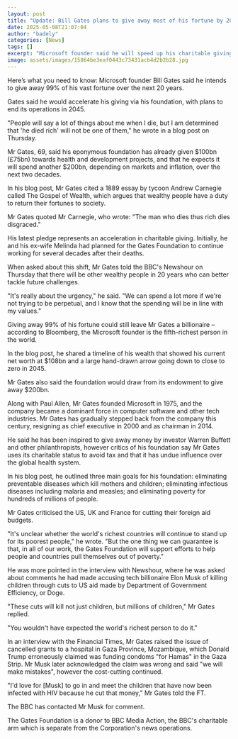 ```yaml
---
layout: post
title: "Update: Bill Gates plans to give away most of his fortune by 2045"
date: 2025-05-08T21:07:04
author: "badely"
categories: [News]
tags: []
excerpt: "Microsoft founder said he will speed up his charitable giving - and accused Elon Musk and Doge of 'killing children' through aid cuts."
image: assets/images/15864be3eaf0443c73431acb4d2b2b28.jpg
---
```


Here’s what you need to know: Microsoft founder Bill Gates said he intends to give away 99% of his vast fortune over the next 20 years.

Gates said he would accelerate his giving via his foundation, with plans to end its operations in 2045.

"People will say a lot of things about me when I die, but I am determined that 'he died rich' will not be one of them," he wrote in a blog post on Thursday.

Mr Gates, 69, said his eponymous foundation has already given $100bn (£75bn) towards health and development projects, and that he expects it will spend another $200bn, depending on markets and inflation, over the next two decades.

In his blog post, Mr Gates cited a 1889 essay by tycoon Andrew Carnegie called The Gospel of Wealth, which argues that wealthy people have a duty to return their fortunes to society.

Mr Gates quoted Mr Carnegie, who wrote: "The man who dies thus rich dies disgraced."

His latest pledge represents an acceleration in charitable giving. Initially, he and his ex-wife Melinda had planned for the Gates Foundation to continue working for several decades after their deaths.

When asked about this shift, Mr Gates told the BBC's Newshour on Thursday that there will be other wealthy people in 20 years who can better tackle future challenges. 

"It's really about the urgency," he said. "We can spend a lot more if we're not trying to be perpetual, and I know that the spending will be in line with my values."

Giving away 99% of his fortune could still leave Mr Gates a billionaire – according to Bloomberg, the Microsoft founder is the fifth-richest person in the world.

In the blog post, he shared a timeline of his wealth that showed his current net worth at $108bn and a large hand-drawn arrow going down to close to zero in 2045. 

Mr Gates also said the foundation would draw from its endowment to give away $200bn.

Along with Paul Allen, Mr Gates founded Microsoft in 1975, and the company became a dominant force in computer software and other tech industries. Mr Gates has gradually stepped back from the company this century, resigning as chief executive in 2000 and as chairman in 2014.

He said he has been inspired to give away money by investor Warren Buffett and other philanthropists, however critics of his foundation say Mr Gates uses its charitable status to avoid tax and that it has undue influence over the global health system.

In his blog post, he outlined three main goals for his foundation: eliminating preventable diseases which kill mothers and children; eliminating infectious diseases including malaria and measles; and eliminating poverty for hundreds of millions of people.

Mr Gates criticised the US, UK and France for cutting their foreign aid budgets.

"It's unclear whether the world's richest countries will continue to stand up for its poorest people," he wrote. "But the one thing we can guarantee is that, in all of our work, the Gates Foundation will support efforts to help people and countries pull themselves out of poverty."

He was more pointed in the interview with Newshour, where he was asked about comments he had made accusing tech billionaire Elon Musk of killing children through cuts to US aid made by Department of Government Efficiency, or Doge. 

"These cuts will kill not just children, but millions of children," Mr Gates replied. 

"You wouldn't have expected the world's richest person to do it."

In an interview with the Financial Times, Mr Gates raised the issue of cancelled grants to a hospital in Gaza Province, Mozambique, which Donald Trump erroneously claimed was funding condoms "for Hamas" in the Gaza Strip. Mr Musk later acknowledged the claim was wrong and said "we will make mistakes", however the cost-cutting continued.

"I'd love for [Musk] to go in and meet the children that have now been infected with HIV because he cut that money," Mr Gates told the FT.

The BBC has contacted Mr Musk for comment.

The Gates Foundation is a donor to BBC Media Action, the BBC's charitable arm which is separate from the Corporation's news operations. 

